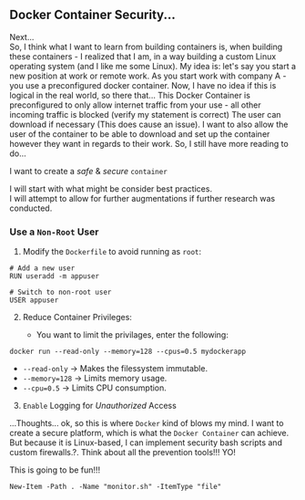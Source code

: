 ## Docker Container Security...

Next...<br>
So, I think what I want to learn from building containers is, when building these containers - I realized that I am, in a way building a custom Linux operating system (and I like me some Linux). My idea is: let's say you start a new position at work or remote work. As you start work with company A - you use a preconfigured docker container. Now, I have no idea if this is logical in the real world, so there that...
This Docker Container is preconfigured to only allow internet traffic from your use - all other incoming traffic is blocked (verify my statement is correct) The user can download if necessary (This does cause an issue).
I want to also allow the user of the container to be able to download and set up the container however they want in regards to their work. So, I still have more reading to do...

I want to create a *safe* & *secure* `container`

I will start with what might be consider best practices.<br>
I will attempt to allow for further augmentations if further research was conducted.<br>

### Use a `Non-Root` User <br>

1. Modify the `Dockerfile` to avoid running as `root`:

```
# Add a new user
RUN useradd -m appuser

# Switch to non-root user
USER appuser
```

2. Reduce Container Privileges:

    - You want to limit the privilages, enter the following: <br>

` docker run --read-only --memory=128 --cpus=0.5 mydockerapp ` <br>

- `--read-only`  -> Makes the filessystem immutable. <br>
- `--memory=128` -> Limits memory usage. <br>
- `--cpu=0.5`    -> Limits CPU consumption. <br>

3. `Enable` Logging for *Unauthorized* Access

...Thoughts...
ok, so this is where `Docker` kind of blows my mind. I want to create a secure platform, which is what the `Docker Container` can achieve. But because it is Linux-based, I can implement security bash scripts and custom firewalls.?. Think about all the prevention tools!!! YO!<br>

This is going to be fun!!! <br>

` New-Item -Path . -Name "monitor.sh" -ItemType "file" ` <br>
